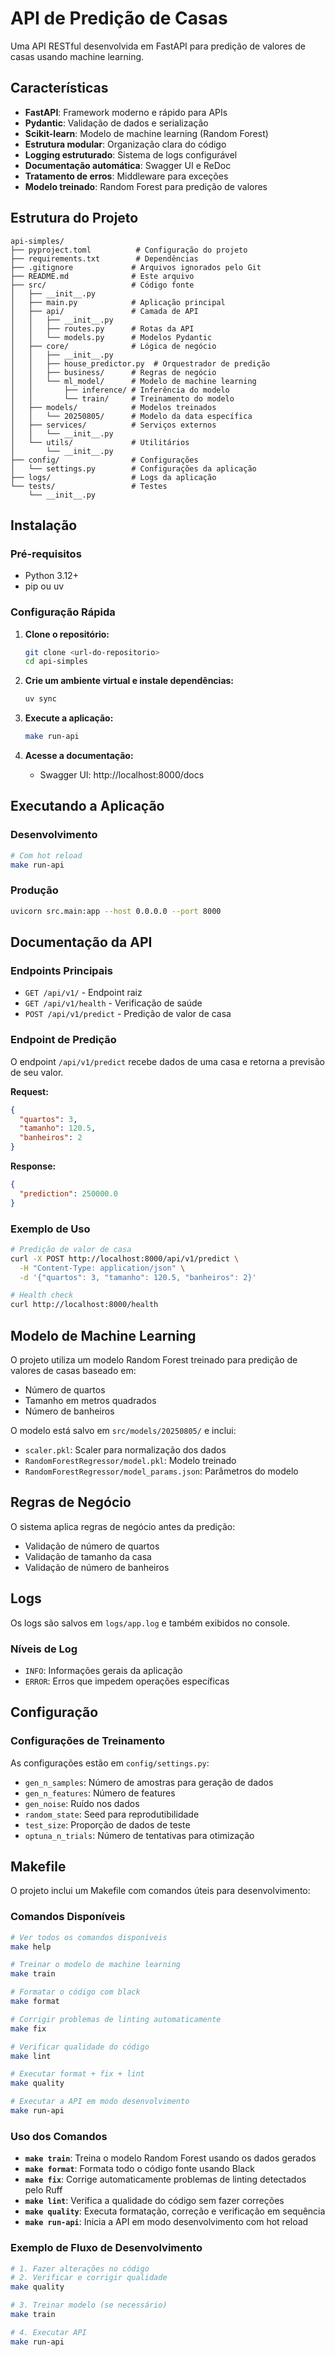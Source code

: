 # API de Predição de Casas

Uma API RESTful desenvolvida em FastAPI para predição de valores de casas usando machine learning.

## Características

- **FastAPI**: Framework moderno e rápido para APIs
- **Pydantic**: Validação de dados e serialização
- **Scikit-learn**: Modelo de machine learning (Random Forest)
- **Estrutura modular**: Organização clara do código
- **Logging estruturado**: Sistema de logs configurável
- **Documentação automática**: Swagger UI e ReDoc
- **Tratamento de erros**: Middleware para exceções
- **Modelo treinado**: Random Forest para predição de valores

## Estrutura do Projeto

```
api-simples/
├── pyproject.toml          # Configuração do projeto
├── requirements.txt        # Dependências
├── .gitignore             # Arquivos ignorados pelo Git
├── README.md              # Este arquivo
├── src/                   # Código fonte
│   ├── __init__.py
│   ├── main.py            # Aplicação principal
│   ├── api/               # Camada de API
│   │   ├── __init__.py
│   │   ├── routes.py      # Rotas da API
│   │   └── models.py      # Modelos Pydantic
│   ├── core/              # Lógica de negócio
│   │   ├── __init__.py
│   │   ├── house_predictor.py  # Orquestrador de predição
│   │   ├── business/      # Regras de negócio
│   │   └── ml_model/      # Modelo de machine learning
│   │       ├── inference/ # Inferência do modelo
│   │       └── train/     # Treinamento do modelo
│   ├── models/            # Modelos treinados
│   │   └── 20250805/      # Modelo da data específica
│   ├── services/          # Serviços externos
│   │   └── __init__.py
│   └── utils/             # Utilitários
│       └── __init__.py
├── config/                # Configurações
│   └── settings.py        # Configurações da aplicação
├── logs/                  # Logs da aplicação
└── tests/                 # Testes
    └── __init__.py
```

## Instalação

### Pré-requisitos

- Python 3.12+
- pip ou uv

### Configuração Rápida

1. **Clone o repositório:**
   ```bash
   git clone <url-do-repositorio>
   cd api-simples
   ```

2. **Crie um ambiente virtual e instale dependências:**
   ```bash
   uv sync
   ```

4. **Execute a aplicação:**
   ```bash
   make run-api
   ```

5. **Acesse a documentação:**
   - Swagger UI: http://localhost:8000/docs

## Executando a Aplicação

### Desenvolvimento

```bash
# Com hot reload
make run-api
```

### Produção

```bash
uvicorn src.main:app --host 0.0.0.0 --port 8000
```

## Documentação da API

### Endpoints Principais

- `GET /api/v1/` - Endpoint raiz
- `GET /api/v1/health` - Verificação de saúde
- `POST /api/v1/predict` - Predição de valor de casa

### Endpoint de Predição

O endpoint `/api/v1/predict` recebe dados de uma casa e retorna a previsão de seu valor.

**Request:**
```json
{
  "quartos": 3,
  "tamanho": 120.5,
  "banheiros": 2
}
```

**Response:**
```json
{
  "prediction": 250000.0
}
```

### Exemplo de Uso

```bash
# Predição de valor de casa
curl -X POST http://localhost:8000/api/v1/predict \
  -H "Content-Type: application/json" \
  -d '{"quartos": 3, "tamanho": 120.5, "banheiros": 2}'

# Health check
curl http://localhost:8000/health
```

## Modelo de Machine Learning

O projeto utiliza um modelo Random Forest treinado para predição de valores de casas baseado em:
- Número de quartos
- Tamanho em metros quadrados
- Número de banheiros

O modelo está salvo em `src/models/20250805/` e inclui:
- `scaler.pkl`: Scaler para normalização dos dados
- `RandomForestRegressor/model.pkl`: Modelo treinado
- `RandomForestRegressor/model_params.json`: Parâmetros do modelo

## Regras de Negócio

O sistema aplica regras de negócio antes da predição:
- Validação de número de quartos
- Validação de tamanho da casa
- Validação de número de banheiros

## Logs

Os logs são salvos em `logs/app.log` e também exibidos no console.

### Níveis de Log

- `INFO`: Informações gerais da aplicação
- `ERROR`: Erros que impedem operações específicas


## Configuração

### Configurações de Treinamento

As configurações estão em `config/settings.py`:

- `gen_n_samples`: Número de amostras para geração de dados
- `gen_n_features`: Número de features
- `gen_noise`: Ruído nos dados
- `random_state`: Seed para reprodutibilidade
- `test_size`: Proporção de dados de teste
- `optuna_n_trials`: Número de tentativas para otimização

## Makefile

O projeto inclui um Makefile com comandos úteis para desenvolvimento:

### Comandos Disponíveis

```bash
# Ver todos os comandos disponíveis
make help

# Treinar o modelo de machine learning
make train

# Formatar o código com black
make format

# Corrigir problemas de linting automaticamente
make fix

# Verificar qualidade do código
make lint

# Executar format + fix + lint
make quality

# Executar a API em modo desenvolvimento
make run-api
```

### Uso dos Comandos

- **`make train`**: Treina o modelo Random Forest usando os dados gerados
- **`make format`**: Formata todo o código fonte usando Black
- **`make fix`**: Corrige automaticamente problemas de linting detectados pelo Ruff
- **`make lint`**: Verifica a qualidade do código sem fazer correções
- **`make quality`**: Executa formatação, correção e verificação em sequência
- **`make run-api`**: Inicia a API em modo desenvolvimento com hot reload

### Exemplo de Fluxo de Desenvolvimento

```bash
# 1. Fazer alterações no código
# 2. Verificar e corrigir qualidade
make quality

# 3. Treinar modelo (se necessário)
make train

# 4. Executar API
make run-api
```